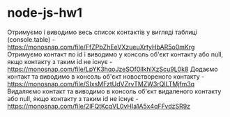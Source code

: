 # node-js-hw1
Отримуємо і виводимо весь список контактів у вигляді таблиці (console.table) - https://monosnap.com/file/FfZPbZhEeVXzueuXrtyHbAR5o0mKrg
Отримуємо контакт по id і виводимо у консоль об'єкт контакту або null, якщо контакту з таким id не існує - https://monosnap.com/file/LpYK3hqoJzeSOf0llkhlXzScu9L0k8
Додаємо контакт та виводимо в консоль об'єкт новоствореного контакту - https://monosnap.com/file/SIxsMFztUdVZrvTMZW3rQILTMjfm3q
Видаляємо контакт та виводимо в консоль об'єкт видаленого контакту або null, якщо контакту з таким id не існує - https://monosnap.com/file/2lFQtKcqVL0vHIa1A5x4qFFvdzSR9z
